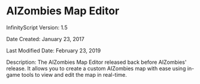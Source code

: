 # AIZombies Map Editor

InfinityScript Version: 1.5

Date Created: January 23, 2017

Last Modified Date: February 23, 2019

Description:
The AIZombies Map Editor released back before AIZombies' release. It allows you to create a custom AIZombies map with ease using in-game tools to view and edit the map in real-time.
